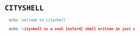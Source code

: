 # ```CITYSHELL```

```sh
  echo 'welcome to cityshell'
```

```c
  echo 'cityshell is a cool [colord] shell written in just c
```
